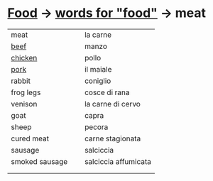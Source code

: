 # [Food](food.html) -> [words for "food"](food-words.html) -> meat 

<table>
<tr>
<td width="50%">meat</td>
<td>la carne</td>
</tr>
<tr>
<td width="50%"><a href="food-beef.html">beef</a></td>
<td>manzo</td>
</tr>
<tr>
<td width="50%"><a href="food-chicken.html">chicken</a></td>
<td>pollo</td>
</tr>
<tr>
<td width="50%"><a href="food-pork.html">pork</a></td>
<td>il maiale</td>
</tr>
<tr>
<td width="50%">rabbit</td>
<td>coniglio</td>
</tr>
<tr>
<td width="50%">frog legs</td>
<td>cosce di rana</td>
</tr>
<tr>
<td width="50%">venison</td>
<td>la carne di cervo</td>
</tr>
<tr>
<td width="50%">goat</td>
<td>capra</td>
</tr>
<tr>
<td width="50%">sheep</td>
<td>pecora</td>
</tr>
<tr>
<td width="50%">cured meat</td>
<td>carne stagionata</td>
</tr>
<tr>
<td width="50%">sausage</td>
<td>salciccia</td>
</tr>
<tr>
<td width="50%">smoked sausage</td>
<td>salciccia affumicata</td>
</tr>
<tr>
<td width="50%"></td>
<td></td>
</tr>
<tr>
<td width="50%"></td>
<td></td>
</tr>
</table>
